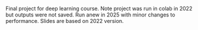 Final project for deep learning course. Note project was run in colab in 2022 but outputs were not saved. Run anew in 2025 with minor changes to performance. Slides are based on 2022 version.

